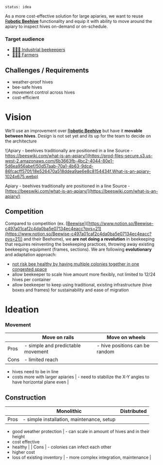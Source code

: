 `status: idea`

As a more cost-effective solution for large apiaries, we want to reuse [R**obotic Beehive**](https://www.notion.so/Robotic-Beehive-fd9559a2950b44bc8291972299ced18e?pvs=21) functionality and equip it with ability to move around the apiary to inspect hives on-demand or on-schedule.

### Target audience

- [👨🏻‍🚒 Industrial beekeepers](../Target%20clients/👨🏻‍🚒%20Industrial%20beekeepers.md)
- [🧑🏻‍🌾 Farmers](../Target%20clients/🧑🏻‍🌾%20Farmers.md)

## Challenges / Requirements

- weather-proof hives
- bee-safe hives
- movement control across hives
- cost-efficient

# Vision

We’ll use an improvement over [R**obotic Beehive**](https://www.notion.so/Robotic-Beehive-fd9559a2950b44bc8291972299ced18e?pvs=21) but have it **movable between hives**. Design is not set yet and its up for the team to decide on the architecture

![Apiary - beehives traditionally are positioned in a line
Source - https://beeswiki.com/what-is-an-apiary/](https://prod-files-secure.s3.us-west-2.amazonaws.com/6b3663fb-4bc2-4044-80e1-5d6ea956abef/50d57aab-70a1-4b63-9dcd-86fcacff570f/18e526470a518ddea9ae6e8c8154434f.What-is-an-apiary-1024x675.webp)

Apiary - beehives traditionally are positioned in a line Source - [https://beeswiki.com/what-is-an-apiary/](https://beeswiki.com/what-is-an-apiary/)

## Competition

Compared to competition (ex. [[Beewise](https://beewise.ag/home)]([https://www.notion.so/Beewise-c497a01caf2c4da0ba5e07134ec4eacc?pvs=21](https://www.notion.so/Beewise-c497a01caf2c4da0ba5e07134ec4eacc?pvs=21)) and their Beehome), we **are not doing a revolution** in beekeeping that requires reinventing the beekeeping practices, throwing away existing beekeeping equipment (frames, sections). We are following **evolutionary** and adaptation approach:

- [not risk bee healthy by having multiple colonies together in one congested space](https://www.notion.so/not-risk-bee-healthy-by-having-multiple-colonies-together-in-one-congested-space-76734021ac9f47d494bdb57ad4f843f9?pvs=21)
- allow beekeeper to scale hive amount more flexibly, not limited to 12/24 hives per container
- allow beekeeper to keep using traditional, existing infrastructure (hive boxes and frames) for sustainability and ease of migration

# Ideation

### Movement

||Move on rails|Move on wheels|
|---|---|---|
|Pros|- simple and predictable movement|- hive positions can be random|
|Cons|- limited reach||

- hives need to be in line
- costs more with larger apiaries | - need to stabilize the X-Y angles to have horizontal plane even |

## Construction

||Monolithic|Distributed|
|---|---|---|
|Pros|- simple installation, maintenance, setup||

- good weather protection | - can scale in amount of hives and in their height
- cost effective
- healthy | | Cons | - colonies can infect each other
- higher cost
- loss of existing inventory | - more complex integration, maintenance |